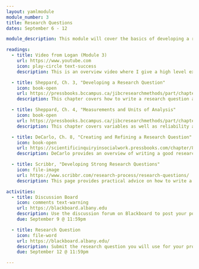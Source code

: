 ```yaml
---
layout: yamlmodule
module_number: 3
title: Research Questions
dates: September 6 - 12

module_description: This module will cover the basics of developing a research question that will guide your proposal creation for the rest of the semester.

readings:
  - title: Video from Logan (Module 3)
    url: https://www.youtube.com
    icon: play-circle text-success
    description: This is an overview video where I give a high level explanation of the readings and describe this week's tasks.

  - title: Sheppard, Ch. 3, "Developing a Research Question"
    icon: book-open
    url: https://pressbooks.bccampus.ca/jibcresearchmethods/part/chapter-3/
    description: This chapter covers how to write a research question as well as high level overviews of qualitative versus quantitative research.

  - title: Sheppard, Ch. 4, "Measurements and Units of Analysis"
    icon: book-open
    url: https://pressbooks.bccampus.ca/jibcresearchmethods/part/chapter-4/
    description: This chapter covers variables as well as reliability and validity.

  - title: DeCarlo, Ch. 8, "Creating and Refining a Research Question"
    icon: book-open
    url: https://scientificinquiryinsocialwork.pressbooks.com/chapter/8-0-chapter-introduction/
    description: DeCarlo provides an overview of writing a good research question <strong><em>with some specific tips and critiques</em></strong> as well as explanations that augment Sheppard's content.

  - title: Scribbr, "Developing Strong Research Questions"
    icon: file-image
    url: https://www.scribbr.com/research-process/research-questions/
    description: This page provides practical advice on how to write a research question. Definitely watch the 4.5 minute video. There is also a quiz to check for understanding that I strongly recommend. <em>Note:</em> Scribbr offers paid editing services, but this course is only using their free content.

activities:
  - title: Discussion Board
    icon: comments text-warning
    url: https://blackboard.albany.edu
    description: Use the discussion forum on Blackboard to post your potential research question. Give feedback to your classmates and integrate their feedback when you submit your research question.
    due: September 9 @ 11:59pm

  - title: Research Question
    icon: file-word
    url: https://blackboard.albany.edu/
    description: Submit the research question you will use for your proposal.
    due: September 12 @ 11:59pm

---
```

